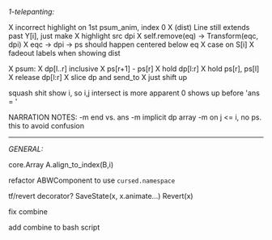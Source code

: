 *1-telepanting:*

X incorrect highlight on 1st psum_anim, index 0
X (dist) Line still extends past Y[i], just make 
X highlight src dpi
X self.remove(eq) -> Transform(eqc, dpi)
X eqc -> dpi -> ps should happen centered below eq
X case on S[i]
X fadeout labels when showing dist

X psum:
X dp[l..r] inclusive
X ps[r+1] - ps[r]
X hold dp[l:r]
X hold ps[r], ps[l]
X release dp[l:r]
X slice dp and send_to
X just shift up


squash shit
show i, so i,j intersect is more apparent
0 shows up before 'ans = '


NARRATION NOTES:
-m end vs. ans
-m implicit dp array
-m on j <= i, no ps. this to avoid confusion

--------------------------------------------
*GENERAL:*

core.Array
A.align_to_index(B,i)

refactor ABWComponent to use `cursed.namespace`

tf/revert decorator? 
SaveState(x, x.animate...)
Revert(x)

fix combine 

add combine to bash script